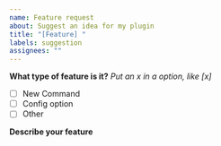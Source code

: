 ```yaml
---
name: Feature request
about: Suggest an idea for my plugin
title: "[Feature] "
labels: suggestion
assignees: ""
---
```


**What type of feature is it?**
_Put an x in a option, like [x]_

- [ ] New Command
- [ ] Config option
- [ ] Other

**Describe your feature**
